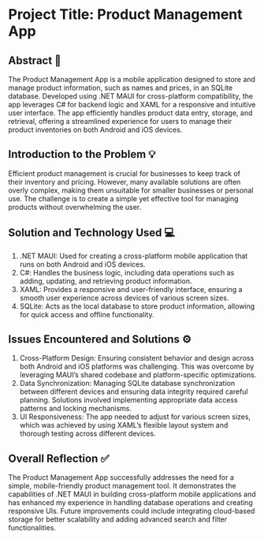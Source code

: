 # Project Title: Product Management App
## Abstract 📝

The Product Management App is a mobile application designed to store and manage product information, such as names and prices, in an SQLite database. Developed using .NET MAUI for cross-platform compatibility, the app leverages C# for backend logic and XAML for a responsive and intuitive user interface. The app efficiently handles product data entry, storage, and retrieval, offering a streamlined experience for users to manage their product inventories on both Android and iOS devices.

## Introduction to the Problem 💡

Efficient product management is crucial for businesses to keep track of their inventory and pricing. However, many available solutions are often overly complex, making them unsuitable for smaller businesses or personal use. The challenge is to create a simple yet effective tool for managing products without overwhelming the user.

## Solution and Technology Used 💻

1. .NET MAUI: Used for creating a cross-platform mobile application that runs on both Android and iOS devices.
2. C#: Handles the business logic, including data operations such as adding, updating, and retrieving product information.
3. XAML: Provides a responsive and user-friendly interface, ensuring a smooth user experience across devices of various screen sizes.
4. SQLite: Acts as the local database to store product information, allowing for quick access and offline functionality.

## Issues Encountered and Solutions ⚙️

1. Cross-Platform Design: Ensuring consistent behavior and design across both Android and iOS platforms was challenging. This was overcome by leveraging MAUI’s shared codebase and platform-specific optimizations.
2. Data Synchronization: Managing SQLite database synchronization between different devices and ensuring data integrity required careful planning. Solutions involved implementing appropriate data access patterns and locking mechanisms.
3. UI Responsiveness: The app needed to adjust for various screen sizes, which was achieved by using XAML’s flexible layout system and thorough testing across different devices.

## Overall Reflection ✅

The Product Management App successfully addresses the need for a simple, mobile-friendly product management tool. It demonstrates the capabilities of .NET MAUI in building cross-platform mobile applications and has enhanced my experience in handling database operations and creating responsive UIs. Future improvements could include integrating cloud-based storage for better scalability and adding advanced search and filter functionalities.